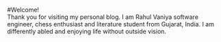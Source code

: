 #Welcome!  
Thank you for visiting my personal blog.
I am Rahul Vaniya software engineer, chess enthusiast and literature student from Gujarat, India. I am differently abled and enjoying life without outside vision.
